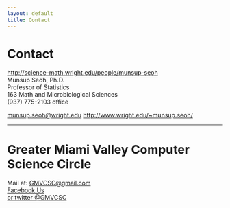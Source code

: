 ```yaml
---
layout: default
title: Contact
---
```


# Contact

<http://science-math.wright.edu/people/munsup-seoh>  
Munsup Seoh, Ph.D.  
Professor of Statistics  
163 Math and Microbiological Sciences  
(937) 775-2103 office

[munsup.seoh@wright.edu](mailto:munsup.seoh@wright.edu)
<http://www.wright.edu/~munsup.seoh/>

---

# Greater Miami Valley Computer Science Circle

Mail at: [GMVCSC@gmail.com](mailto:gmvmc.high@gmail.com)  
 [Facebook Us](https://www.facebook.com/pages/Greater-Miami-Valley-Math-Circle/356306351219180?pnref=lhc)  
 [or twitter @GMVCSC](https://twitter.com/gmvcsc)
